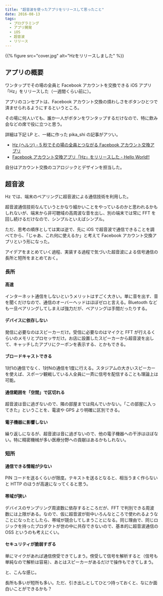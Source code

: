 ```yaml
---
title: "超音波を使ったアプリをリリースして思ったこと"
date: 2016-08-13
tags:
  - プログラミング
  - アプリ開発
  - iOS
  - 超音波
  - リリース
---
```


{{% figure src="cover.jpg" alt="Hzをリリースしました" %}}

## アプリの概要
ワンタップでその場の全員と Facebook アカウントを交換できる iOS アプリ「Hz」をリリースした（一週間くらい前に）。

アプリのコンセプトは、Facebook アカウント交換の煩わしさをボタンひとつで済ませられるようにするというところ。

その場に何人いても、誰か一人がボタンをワンタップするだけなので、特に飲み会などの席で役に立つと思う。

詳細は下記 LP と、一緒に作った pika\_shi の記事がアツい。

- [Hz (ヘルツ) - 5 秒でその場の全員とつながる Facebook アカウント交換アプリ](http://hz.matataki.team/)
- [Facebook アカウント交換アプリ「Hz」をリリースした - Hello World!!](http://pika-shi.hatenablog.com/entry/2016/08/07/152528)

自分はアカウント交換のコアロジックとデザインを担当した。

## 超音波

Hz では、端末のペアリングに超音波による通信技術を利用した。

超音波通信技術なんていうとかなり細かいことをやっているのかと思われるかもしれないが、端末から非可聴域の高周波な音を出し、別の端末では常に FFT を回し続けるだけなので、シンプルといえばシンプル。

ただ、思考の順序としては実は逆で、先に iOS で超音波で通信できることを調べてから、「じゃあ、これ何に使えるか」と考えて Facebook アカウント交換アプリという形になった。

アイデアをまとめていく過程、実装する過程で気づいた超音波による信号通信の長所と短所をまとめておく。

### 長所

#### 高速

インターネット通信をしないというメリットはすごく大きい。単に音を出す、音を聞くだけなので、通信のオーバーヘッドはほぼゼロと言える。Bluetooth なども一旦ペアリングしてしまえば強力だが、ペアリングは手間だったりする。

#### デバイスに依存しない

発信に必要なのはスピーカーだけ。受信に必要なのはマイクと FFT が行えるくらいのメモリとプロセッサだけ。お店に設置したスピーカーから超音波を出して、キャッチしたアプリにクーポンを表示する、とかもできる。

#### ブロードキャストできる

1対1の通信でなく、1対Nの通信を1度に行える。スタジアムの大きいスピーカーを使えば、スポーツ観戦している人全員に一斉に信号を配信することも理論上は可能。

#### 通信範囲を「空間」で区切れる

超音波は音に過ぎないので、隣の部屋までは飛んでいかない。「この部屋に入ってきた」ということを、電波や GPS より明確に区別できる。

#### 電子機器に影響しない

繰り返しになるが、超音波は音に過ぎないので、他の電子機器への干渉はほぼない。特に精密機械が多い医療分野への貢献はあるかもしれない。

### 短所

#### 通信できる情報が少ない

PIN コードを送るくらいが限度。テキストを送るとなると、相当うまく作らないと HTTP のほうが高速になってくると思う。

#### 帯域が狭い

デバイスのサンプリング周波数に依存するところだが、FFT で判別できる周波数には上限がある。なので、仮に超音波が街中いろんなところで使われるようなことになったとしたら、帯域が競合してしまうことになる。同じ理由で、同じロジックを持ったプロダクトが世の中に共存できないので、基本的に超音波通信の OSS というのも考えにくい。

#### セキュリティが脆弱すぎる

単にマイクがあれば通信傍受できてしまう。傍受して信号を解析すると（信号も単純なので解析は容易）、あとはスピーカーがあるだけで操作もできてしまう。

と、こんな感じ。

長所も多いが短所も多い。ただ、引き出しとしてひとつ持っておくと、なにか面白いことができるかも？


